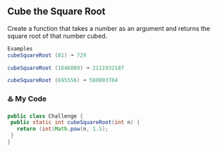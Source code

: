 ## Cube the Square Root

Create a function that takes a number as an argument and returns the square root of that number cubed.
```java
Examples
cubeSquareRoot (81) ➞ 729

cubeSquareRoot (1646089) ➞ 2111932187

cubeSquareRoot (695556) ➞ 580093704
 ```
 ### ♨️   My Code
 ```java
public class Challenge {
  public static int cubeSquareRoot(int n) {
    return (int)Math.pow(n, 1.5);
  }
}
```
